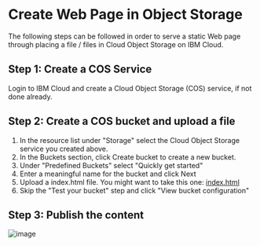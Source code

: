 # Create Web Page in Object Storage

The following steps can be followed in order to serve a static Web page through placing a file / files in Cloud Object Storage on IBM Cloud.

## Step 1: Create a COS Service

Login to IBM Cloud and create a Cloud Object Storage (COS) service, if not done already.

## Step 2: Create a COS bucket and upload a file

1.  In the resource list under "Storage" select the Cloud Object Storage service you created above.
1.  In the Buckets section, click Create bucket to create a new bucket.
1.  Under "Predefined Buckets" select "Quickly get started"
2.  Enter a meaningful name for the bucket and click Next
3.  Upload a index.html file. You might want to take this one: [index.html](index.html)
4.  Skip the "Test your bucket" step and click "View bucket configuration"

## Step 3: Publish the content



![image](https://user-images.githubusercontent.com/35991100/114902730-666fbc80-9e16-11eb-9539-f0bbba677d16.png)


